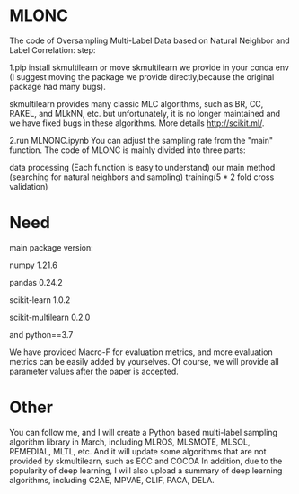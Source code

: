 # MLONC
The code of Oversampling Multi-Label Data based on Natural Neighbor and Label Correlation:
step:

1.pip install skmultilearn or move skmultilearn we provide in your conda env (I suggest moving the package we provide directly,because the original package had many bugs).

skmultilearn provides many classic MLC algorithms, such as BR, CC, RAKEL, and MLkNN, etc. but unfortunately, it is no longer maintained and we have fixed bugs in these algorithms. More details http://scikit.ml/.

2.run MLNONC.ipynb You can adjust the sampling rate from the "main" function.
The code of MLONC is mainly divided into three parts: 

data processing (Each function is easy to understand)
our main method (searching for natural neighbors and sampling)
training(5 * 2 fold cross validation)


# Need
main package version:

numpy                              1.21.6 

pandas                             0.24.2 

scikit-learn                       1.0.2   

scikit-multilearn                  0.2.0  

and python==3.7

We have provided Macro-F for evaluation metrics, and more evaluation metrics can be easily added by yourselves. Of course, we will provide all parameter values after the paper is accepted.

# Other
You can follow me, and I will create a Python based multi-label sampling algorithm library in March, including MLROS, MLSMOTE, MLSOL, REMEDIAL, MLTL, etc. 
And it will update some algorithms that are not provided by skmultilearn, such as ECC and COCOA In addition, due to the popularity of deep learning, I will also upload a summary of deep learning algorithms, including C2AE, MPVAE, CLIF, PACA, DELA.
